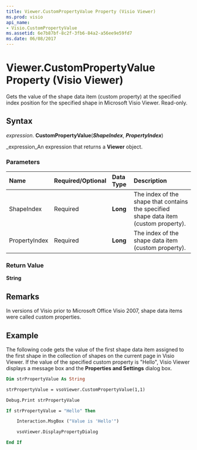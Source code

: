 ```yaml
---
title: Viewer.CustomPropertyValue Property (Visio Viewer)
ms.prod: visio
api_name:
- Visio.CustomPropertyValue
ms.assetid: 6e7b87bf-8c2f-3fb6-84a2-a56ee9e59fd7
ms.date: 06/08/2017
---
```



# Viewer.CustomPropertyValue Property (Visio Viewer)

Gets the value of the shape data item (custom property) at the specified index position for the specified shape in Microsoft Visio Viewer. Read-only.


## Syntax

 _expression_. **CustomPropertyValue**(**_ShapeIndex_**,  **_PropertyIndex_**)

 _expression_An expression that returns a  **Viewer** object.


### Parameters



|**Name**|**Required/Optional**|**Data Type**|**Description**|
|:-----|:-----|:-----|:-----|
|ShapeIndex|Required| **Long**|The index of the shape that contains the specified shape data item (custom property).|
|PropertyIndex|Required| **Long**|The index of the shape data item (custom property).|

### Return Value

 **String**


## Remarks

In versions of Visio prior to Microsoft Office Visio 2007, shape data items were called custom properties.


## Example

The following code gets the value of the first shape data item assigned to the first shape in the collection of shapes on the current page in Visio Viewer. If the value of the specified custom property is "Hello", Visio Viewer displays a message box and the  **Properties and Settings** dialog box.


```vb
Dim strPropertyValue As String

strPropertyValue = vsoViewer.CustomPropertyValue(1,1)

Debug.Print strPropertyValue

If strPropertyValue = "Hello" Then

    Interaction.MsgBox ("Value is 'Hello'")

    vsoViewer.DisplayPropertyDialog

End If


```


